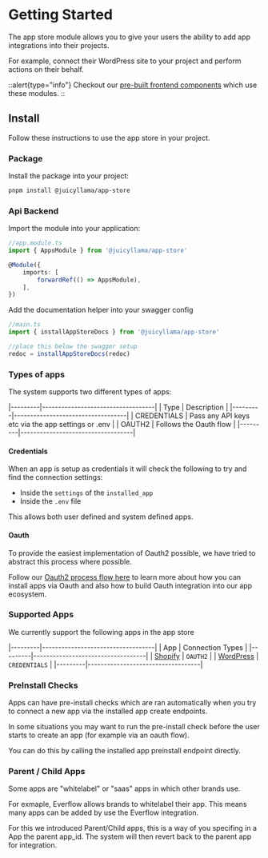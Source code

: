 # Getting Started

The app store module allows you to give your users the ability to add app integrations into their projects.

For example, connect their WordPress site to your project and perform actions on their behalf.

::alert{type="info"}
Checkout our [pre-built frontend components](../../frontend/core/components/app-store/README.md) which use these modules.
::

## Install

Follow these instructions to use the app store in your project.

### Package

Install the package into your project:

```bash
pnpm install @juicyllama/app-store
```

### Api Backend

Import the module into your application:

```typescript
//app.module.ts
import { AppsModule } from '@juicyllama/app-store'

@Module({
	imports: [
		forwardRef(() => AppsModule),
	],
})
```

Add the documentation helper into your swagger config

```typescript
//main.ts
import { installAppStoreDocs } from '@juicyllama/app-store'

//place this below the swagger setup
redoc = installAppStoreDocs(redoc)
```

### Types of apps

The system supports two different types of apps:

|---------|-----------------------------------|
| Type | Description |
|---------|-----------------------------------|
| CREDENTIALS | Pass any API keys etc via the app settings or .env |
| OAUTH2 | Follows the Oauth flow |
|---------|-----------------------------------|

#### Credentials

When an app is setup as credentials it will check the following to try and find the connection settings:

-   Inside the `settings` of the `installed_app`
-   Inside the `.env` file

This allows both user defined and system defined apps.

#### Oauth

To provide the easiest implementation of Oauth2 possible, we have tried to abstract this process where possible.

Follow our [Oauth2 process flow here](./oauth.md) to learn more about how you can install apps via Oauth and also how to build Oauth integration into our app ecosystem.

### Supported Apps

We currently support the following apps in the app store

|---------|-----------------------------------|
| App | Connection Types |
|---------|-----------------------------------|
| [Shopify](/apps/shopify/readme) | `OAUTH2` |
| [WordPress](/apps/wordpress/readme) | `CREDENTIALS` |
|---------|-----------------------------------|

### PreInstall Checks

Apps can have pre-install checks which are ran automatically when you try to connect a new app via the installed app create endpoints.

In some situations you may want to run the pre-install check before the user starts to create an app (for example via an oauth flow).

You can do this by calling the installed app preinstall endpoint directly.

### Parent / Child Apps

Some apps are "whitelabel" or "saas" apps in which other brands use.

For exmaple, Everflow allows brands to whitelabel their app. This means many apps can be added by use the Everflow integration.

For this we introduced Parent/Child apps, this is a way of you specifing in a App the parent app_id. The system will then revert back to the parent app for integration.
